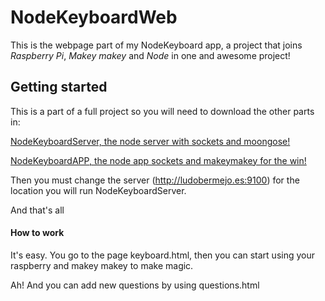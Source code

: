 # NodeKeyboardWeb #

This is the webpage part of my NodeKeyboard app, a project that joins _Raspberry Pi_, _Makey makey_ and _Node_ in one and awesome project! 

## Getting started ##

This is a part of a full project so you will need to download the other parts in:
  
[NodeKeyboardServer, the node server with sockets and moongose!](https://github.com/LudoBermejo/NodeKeyboardSERVER)

[NodeKeyboardAPP, the node app sockets and makeymakey for the win!](https://github.com/LudoBermejo/NodeKeyboardAPP)

Then you must change the server (http://ludobermejo.es:9100) for the location you will run NodeKeyboardServer.

And that's all

#### How to work

It's easy. You go to the page keyboard.html, then you can start using your raspberry and makey makey to make magic.

Ah! And you can add new questions by using questions.html